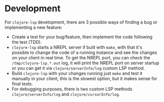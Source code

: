 # Development

For `clojure-lsp` development, there are 3 possible ways of finding a bug or implementing a new feature:

- Create a test for your bug/feature, then implement the code following the test (TDD).
- `clojure-lsp` starts a NREPL server if built with `make`, with that it's possible to change the code of a running instance and see the changes on your client in real time. To get the NREPL port, you can check the `/tmp/clojure-lsp.*.out` log, it will print the NREPL port on server startup or you can get it via `clojure/serverInfo/log` custom LSP method.
- Build `clojure-lsp` with your changes running just `make` and test it manually in your client, this is the slowest option, but it makes sense for final tests.
- For debugging purposes, there is two custom LSP methods `clojure/serverInfo/log` and `clojure/cursorInfo/log`.
